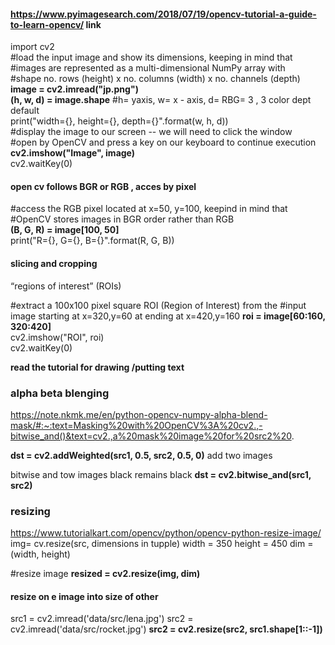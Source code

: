 #### https://www.pyimagesearch.com/2018/07/19/opencv-tutorial-a-guide-to-learn-opencv/ link

import cv2 </br>
#load the input image and show its dimensions, keeping in mind that</br>
#images are represented as a multi-dimensional NumPy array with</br>
#shape no. rows (height) x no. columns (width) x no. channels (depth)</br>
**image = cv2.imread("jp.png")** </br>
**(h, w, d) = image.shape**  #h= yaxis, w= x - axis, d= RBG= 3 , 3 color dept default </br>
print("width={}, height={}, depth={}".format(w, h, d)) </br>
#display the image to our screen -- we will need to click the window </br>
#open by OpenCV and press a key on our keyboard to continue execution </br>
**cv2.imshow("Image", image)** </br>
cv2.waitKey(0) </br>


#### open cv follows BGR or RGB , acces by pixel
#access the RGB pixel located at x=50, y=100, keepind in mind that  </br>
#OpenCV stores images in BGR order rather than RGB  </br>
**(B, G, R) = image[100, 50]** </br>
print("R={}, G={}, B={}".format(R, G, B))  </br>

#### slicing and cropping
“regions of interest” (ROIs) 

#extract a 100x100 pixel square ROI (Region of Interest) from the
#input image starting at x=320,y=60 at ending at x=420,y=160
**roi = image[60:160, 320:420]** </br>
cv2.imshow("ROI", roi) </br>
cv2.waitKey(0) </br>

**read the tutorial for drawing /putting text**

### alpha beta blenging
https://note.nkmk.me/en/python-opencv-numpy-alpha-blend-mask/#:~:text=Masking%20with%20OpenCV%3A%20cv2.,-bitwise_and()&text=cv2.,a%20mask%20image%20for%20src2%20.

**dst = cv2.addWeighted(src1, 0.5, src2, 0.5, 0)** 
add two images

bitwise and tow images black remains black
**dst = cv2.bitwise_and(src1, src2)**

### resizing
https://www.tutorialkart.com/opencv/python/opencv-python-resize-image/
img= cv.resize(src, dimensions in tupple)
width = 350
height = 450
dim = (width, height)
 
#resize image
**resized = cv2.resize(img, dim)**

#### resize on e image into size of other

src1 = cv2.imread('data/src/lena.jpg')
src2 = cv2.imread('data/src/rocket.jpg')
**src2 = cv2.resize(src2, src1.shape[1::-1])**

